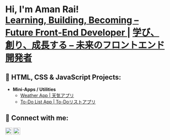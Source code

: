 <h1>Hi, I'm Aman Rai! <br/><a href="https://github.com/amanrai00">Learning, Building, Becoming – Future Front-End Developer |</a> <a href="https://www.linkedin.com/in/aman-rai-371b6432a/">学び、創り、成長する – 未来のフロントエンド開発者</a></h1>

<h2>🎨 HTML, CSS & JavaScript Projects:</h2>

- <b>**Mini-Apps / Utilities**</b>
  - [Weather App  | 天気アプリ](https://github.com/amanrai00/WeatherApp)
  - [To-Do List App  | To-Doリストアプリ](https://github.com/amanrai00/To-Do-List-App)

<h2> 🤳 Connect with me:</h2>

[<img align="left" alt="AmanRai | LinkedIn" width="22px" src="https://cdn.jsdelivr.net/npm/simple-icons@v3/icons/linkedin.svg" />][linkedin]
[<img align="left" alt="AmanRai | Instagram" width="22px" src="https://cdn.jsdelivr.net/npm/simple-icons@v3/icons/instagram.svg" />][instagram]

[twitter]: https://twitter.com/joshmadakor
[youtube]: https://www.youtube.com/c/joshmadakor
[instagram]: https://www.instagram.com/methodical.aman?igsh=ZDJ4cDlsNzh3Z2Fp&utm_source=qr
[linkedin]: https://www.linkedin.com/in/amanrai00

<!--
**joshmadakor1/joshmadakor1** is a ✨ _special_ ✨ repository because its `README.md` (this file) appears on your GitHub profile.

Here are some ideas to get you started:

- 🔭 I’m currently working on ...
- 🌱 I’m currently learning ...
- 👯 I’m looking to collaborate on ...
- 🤔 I’m looking for help with ...
- 💬 Ask me about ...
- 📫 How to reach me: ...
- 😄 Pronouns: ...
- ⚡ Fun fact: ...
-->
